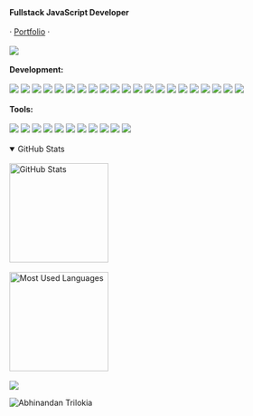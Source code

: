 <!-- <div align="center"> -->
<div>
  <strong>Fullstack JavaScript Developer</strong>
  <br><br>
  · <a href="https://andrewkagotho.github.io/portfolio/">Portfolio</a> ·
  <br><br>
  <a href="https://www.linkedin.com/in/andrew-k-2447b0181/" align="center">
    <img src="https://img.shields.io/badge/LinkedIn-blue?style=for-the-badge">
  </a>
  <br><br>
  <strong>Development:</strong>
  <br><br>
  <img src="https://img.shields.io/badge/typescript-FFF?style=for-the-badge&logo=typescript">
  <img src="https://img.shields.io/badge/javascript-221E68?style=for-the-badge&logo=javascript">
  <img src="https://img.shields.io/badge/react-blue?style=for-the-badge&logo=react">
  <img src="https://img.shields.io/badge/vue.js-4B4B77?style=for-the-badge&logo=vue.js">
  <img src="https://img.shields.io/badge/d3-006600?style=for-the-badge&logo=d3">
  <img src="https://img.shields.io/badge/html5-006272?style=for-the-badge&logo=html5">
  <img src="https://img.shields.io/badge/css3-B7178C?style=for-the-badge&logo=css3">
  <img src="https://img.shields.io/badge/sass-221E68?style=for-the-badge&logo=sass">
  <img src="https://img.shields.io/badge/less-blue?style=for-the-badge&logo=less">
  <img src="https://img.shields.io/badge/mui-B7178C?style=for-the-badge&logo=mui">
  <img src="https://img.shields.io/badge/vite-4B4B77?style=for-the-badge&logo=vite">
  <img src="https://img.shields.io/badge/redux-006272?style=for-the-badge&logo=redux">
  <img src="https://img.shields.io/badge/express-blue?style=for-the-badge&logo=express">
  <img src="https://img.shields.io/badge/node.js-221E68?style=for-the-badge&logo=node.js">
  <img src="https://img.shields.io/badge/deno-006600?style=for-the-badge&logo=deno">
  <img src="https://img.shields.io/badge/mysql-FFF?style=for-the-badge&logo=mysql">
  <img src="https://img.shields.io/badge/supabase-006272?style=for-the-badge&logo=supabase">
  <img src="https://img.shields.io/badge/mongodb-006600?style=for-the-badge&logo=mongodb">
  <img src="https://img.shields.io/badge/php-FFF?style=for-the-badge&logo=php">
  <img src="https://img.shields.io/badge/firebase-B7178C?style=for-the-badge&logo=firebase">
  <img src="https://img.shields.io/badge/sequelize-4B4B77?style=for-the-badge&logo=sequelize">
  <br><br>
  <strong>Tools:</strong>
  <br><br>
  <img src="https://img.shields.io/badge/amazonwebservices-006272?style=for-the-badge&logo=amazonwebservices">
  <img src="https://img.shields.io/badge/googlecloud-4B4B77?style=for-the-badge&logo=googlecloud">
  <img src="https://img.shields.io/badge/netlify-006600?style=for-the-badge&logo=netlify">
  <img src="https://img.shields.io/badge/heroku-blue?style=for-the-badge&logo=heroku">
  <img src="https://img.shields.io/badge/vercel-221E68?style=for-the-badge&logo=vercel">
  <img src="https://img.shields.io/badge/git-4B4B77?style=for-the-badge&logo=git">
  <img src="https://img.shields.io/badge/github-blue?style=for-the-badge&logo=github">
  <img src="https://img.shields.io/badge/postman-FFF?style=for-the-badge&logo=postman">
  <img src="https://img.shields.io/badge/vim-006600?style=for-the-badge&logo=vim">
  <img src="https://img.shields.io/badge/npm-B7178C?style=for-the-badge&logo=npm">
  <img src="https://img.shields.io/badge/yarn-4B4B77?style=for-the-badge&logo=yarn">
  <br><br>  
  <details open>
    <summary>GitHub Stats</summary>
    <br>
    <img height=175 alt="GitHub Stats" src="https://github-readme-stats.vercel.app/api?username=andrewkagotho&show_icons=true&count_private=true&theme=dark&hide_border=true" />
    <br><br>
    <img height=175 alt="Most Used Languages" src="https://github-readme-stats.vercel.app/api/top-langs/?username=andrewkagotho&layout=compact&theme=dark&hide_border=true" />
  </details>
  <br>
  <a href="https://github.com/piyushsuthar/github-readme-quotes">
    <img src="https://quotes-github-readme.vercel.app/api?&type=horizontal&theme=dark&quote=Envision%20the%20future%20we%20could%20have,%20and%20have%20the%20courage%20to%20create%20it.&author=The%20Pragmatic%20Programmer"/>
  </a>
</div>

![Abhinandan Trilokia](https://raw.githubusercontent.com/Trilokia/Trilokia/379277808c61ef204768a61bbc5d25bc7798ccf1/bottom_header.svg)

<!--
**AndrewKagotho/andrewkagotho** is a ✨ _special_ ✨ repository because its `README.md` (this file) appears on your GitHub profile.

Here are some ideas to get you started:

- 🔭 I’m currently working on ...
- 🌱 I’m currently learning ...
- 👯 I’m looking to collaborate on ...
- 🤔 I’m looking for help with ...
- 💬 Ask me about ...
- 📫 How to reach me: ...
- 😄 Pronouns: ...
- ⚡ Fun fact: ...
-->
